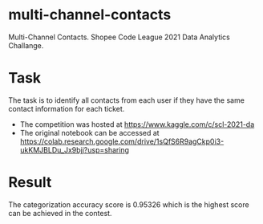# multi-channel-contacts
Multi-Channel Contacts. Shopee Code League 2021 Data Analytics Challange.

# Task
The task is to identify all contacts from each user if they have the same contact information for each ticket.

- The competition was hosted at https://www.kaggle.com/c/scl-2021-da
- The original notebook can be accessed at https://colab.research.google.com/drive/1sQfS6R9agCkp0i3-ukKMJBLDu_Jx9bjj?usp=sharing

# Result
The categorization accuracy score is 0.95326 which is the highest score can be achieved in the contest.
